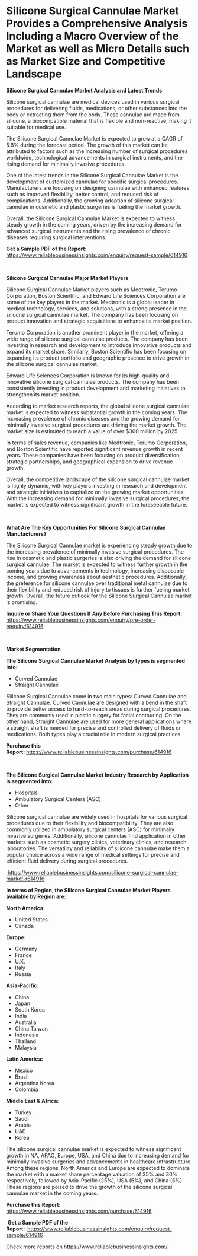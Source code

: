 <p><h1>Silicone Surgical Cannulae Market Provides a Comprehensive Analysis Including a Macro Overview of the Market as well as Micro Details such as Market Size and Competitive Landscape</h1></p><p><strong>Silicone Surgical Cannulae Market Analysis and Latest Trends</strong></p>
<p><p>Silicone surgical cannulae are medical devices used in various surgical procedures for delivering fluids, medications, or other substances into the body or extracting them from the body. These cannulae are made from silicone, a biocompatible material that is flexible and non-reactive, making it suitable for medical use.</p><p>The Silicone Surgical Cannulae Market is expected to grow at a CAGR of 5.8% during the forecast period. The growth of this market can be attributed to factors such as the increasing number of surgical procedures worldwide, technological advancements in surgical instruments, and the rising demand for minimally invasive procedures.</p><p>One of the latest trends in the Silicone Surgical Cannulae Market is the development of customized cannulae for specific surgical procedures. Manufacturers are focusing on designing cannulae with enhanced features such as improved flexibility, better control, and reduced risk of complications. Additionally, the growing adoption of silicone surgical cannulae in cosmetic and plastic surgeries is fueling the market growth.</p><p>Overall, the Silicone Surgical Cannulae Market is expected to witness steady growth in the coming years, driven by the increasing demand for advanced surgical instruments and the rising prevalence of chronic diseases requiring surgical interventions.</p></p>
<p><strong>Get a Sample PDF of the Report:&nbsp;</strong> <a href="https://www.reliablebusinessinsights.com/enquiry/request-sample/614916">https://www.reliablebusinessinsights.com/enquiry/request-sample/614916</a></p>
<p>&nbsp;</p>
<p><strong>Silicone Surgical Cannulae Major Market Players</strong></p>
<p><p>Silicone Surgical Cannulae Market players such as Medtronic, Terumo Corporation, Boston Scientific, and Edward Life Sciences Corporation are some of the key players in the market. Medtronic is a global leader in medical technology, services, and solutions, with a strong presence in the silicone surgical cannulae market. The company has been focusing on product innovation and strategic acquisitions to enhance its market position.</p><p>Terumo Corporation is another prominent player in the market, offering a wide range of silicone surgical cannulae products. The company has been investing in research and development to introduce innovative products and expand its market share. Similarly, Boston Scientific has been focusing on expanding its product portfolio and geographic presence to drive growth in the silicone surgical cannulae market.</p><p>Edward Life Sciences Corporation is known for its high-quality and innovative silicone surgical cannulae products. The company has been consistently investing in product development and marketing initiatives to strengthen its market position.</p><p>According to market research reports, the global silicone surgical cannulae market is expected to witness substantial growth in the coming years. The increasing prevalence of chronic diseases and the growing demand for minimally invasive surgical procedures are driving the market growth. The market size is estimated to reach a value of over $300 million by 2025.</p><p>In terms of sales revenue, companies like Medtronic, Terumo Corporation, and Boston Scientific have reported significant revenue growth in recent years. These companies have been focusing on product diversification, strategic partnerships, and geographical expansion to drive revenue growth.</p><p>Overall, the competitive landscape of the silicone surgical cannulae market is highly dynamic, with key players investing in research and development and strategic initiatives to capitalize on the growing market opportunities. With the increasing demand for minimally invasive surgical procedures, the market is expected to witness significant growth in the foreseeable future.</p></p>
<p>&nbsp;</p>
<p><strong>What Are The Key Opportunities For Silicone Surgical Cannulae Manufacturers?</strong></p>
<p><p>The Silicone Surgical Cannulae market is experiencing steady growth due to the increasing prevalence of minimally invasive surgical procedures. The rise in cosmetic and plastic surgeries is also driving the demand for silicone surgical cannulae. The market is expected to witness further growth in the coming years due to advancements in technology, increasing disposable income, and growing awareness about aesthetic procedures. Additionally, the preference for silicone cannulae over traditional metal cannulae due to their flexibility and reduced risk of injury to tissues is further fueling market growth. Overall, the future outlook for the Silicone Surgical Cannulae market is promising.</p></p>
<p><strong>Inquire or Share Your Questions If Any Before Purchasing This Report:</strong> <a href="https://www.reliablebusinessinsights.com/enquiry/pre-order-enquiry/614916">https://www.reliablebusinessinsights.com/enquiry/pre-order-enquiry/614916</a></p>
<p>&nbsp;</p>
<p><strong>Market Segmentation</strong></p>
<p><strong>The Silicone Surgical Cannulae Market Analysis by types is segmented into:</strong></p>
<p><ul><li>Curved Cannulae</li><li>Straight Cannulae</li></ul></p>
<p><p>Silicone Surgical Cannulae come in two main types: Curved Cannulae and Straight Cannulae. Curved Cannulae are designed with a bend in the shaft to provide better access to hard-to-reach areas during surgical procedures. They are commonly used in plastic surgery for facial contouring. On the other hand, Straight Cannulae are used for more general applications where a straight shaft is needed for precise and controlled delivery of fluids or medications. Both types play a crucial role in modern surgical practices.</p></p>
<p><strong>Purchase this Report:&nbsp;</strong><a href="https://www.reliablebusinessinsights.com/purchase/614916">https://www.reliablebusinessinsights.com/purchase/614916</a></p>
<p>&nbsp;</p>
<p><strong>The Silicone Surgical Cannulae Market Industry Research by Application is segmented into:</strong></p>
<p><ul><li>Hospitals</li><li>Ambulatory Surgical Centers (ASC)</li><li>Other</li></ul></p>
<p><p>Silicone surgical cannulae are widely used in hospitals for various surgical procedures due to their flexibility and biocompatibility. They are also commonly utilized in ambulatory surgical centers (ASC) for minimally invasive surgeries. Additionally, silicone cannulae find application in other markets such as cosmetic surgery clinics, veterinary clinics, and research laboratories. The versatility and reliability of silicone cannulae make them a popular choice across a wide range of medical settings for precise and efficient fluid delivery during surgical procedures.</p></p>
<p><a href="https://www.reliablebusinessinsights.com/silicone-surgical-cannulae-market-r614916">&nbsp;https://www.reliablebusinessinsights.com/silicone-surgical-cannulae-market-r614916</a></p>
<p><strong>In terms of Region, the Silicone Surgical Cannulae Market Players available by Region are:</strong></p>
<p>
    <p> <strong> North America: </strong>
        <ul>
            <li>United States</li>
            <li>Canada</li>
        </ul>
        </p> 
    <p> <strong> Europe: </strong>
        <ul>
            <li>Germany</li>
            <li>France</li>
            <li>U.K.</li>
            <li>Italy</li>
            <li>Russia</li>
        </ul>
        </p> 
    <p> <strong> Asia-Pacific: </strong>
        <ul>
            <li>China</li>
            <li>Japan</li>
            <li>South Korea</li>
            <li>India</li>
            <li>Australia</li>
            <li>China Taiwan</li>
            <li>Indonesia</li>
            <li>Thailand</li>
            <li>Malaysia</li>
        </ul>
        </p> 
    <p> <strong> Latin America: </strong>
        <ul>
            <li>Mexico</li>
            <li>Brazil</li>
            <li>Argentina Korea</li>
            <li>Colombia</li>
        </ul>
        </p> 
    <p> <strong> Middle East & Africa: </strong>
        <ul>
            <li>Turkey</li>
            <li>Saudi</li>
            <li>Arabia</li>
            <li>UAE</li>
            <li>Korea</li>
        </ul>
    </p>
    </p>
<p><p>The silicone surgical cannulae market is expected to witness significant growth in NA, APAC, Europe, USA, and China due to increasing demand for minimally invasive surgeries and advancements in healthcare infrastructure. Among these regions, North America and Europe are expected to dominate the market with a market share percentage valuation of 35% and 30% respectively, followed by Asia-Pacific (25%), USA (5%), and China (5%). These regions are poised to drive the growth of the silicone surgical cannulae market in the coming years.</p></p>
<p><strong>Purchase this Report: </strong><a href="https://www.reliablebusinessinsights.com/purchase/614916">https://www.reliablebusinessinsights.com/purchase/614916</a></p>
<p>&nbsp;<strong>Get a Sample PDF of the Report:&nbsp;&nbsp;</strong><a href="https://www.reliablebusinessinsights.com/enquiry/request-sample/614916">https://www.reliablebusinessinsights.com/enquiry/request-sample/614916</a></p>
<p><strong></strong></p>
<p>Check more reports on https://www.reliablebusinessinsights.com/</p>